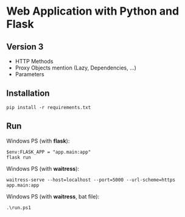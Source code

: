 # Web Application with Python and Flask

## Version 3

- HTTP Methods
- Proxy Objects mention (Lazy, Dependencies, ...)
- Parameters

## Installation

```shell
pip install -r requirements.txt
```

## Run

Windows PS (with **flask**):
```shell
$env:FLASK_APP = "app.main:app"
flask run
```

Windows PS (with **waitress**):
```shell
waitress-serve --host=localhost --port=5000 --url-scheme=https app.main:app
```

Windows PS (with **waitress**, bat file):
```shell
.\run.ps1
```
